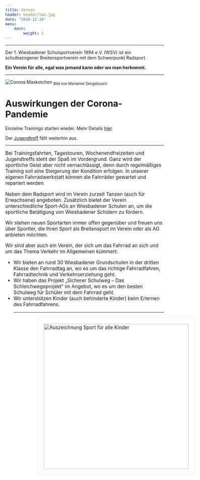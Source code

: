 ```yaml
---
title: Verein
header: header/two.jpg
date: "2016-12-10"
menu: 
    main:
        weight: 1
---
```

<hr>

<span class="slogan">Der 1. Wiesbadener Schulsportverein 1994 e.V. (WSV) ist ein schulbezogener Breitensportverein mit dem Schwerpunkt Radsport.</span><br />

<span class="slogan"><strong>Ein Verein für alle, egal was jemand kann oder wo man herkommt.</strong></span>

<hr>

<div class="warning cancelwarning">

![Corona Maskotchen](corona.jpg)
<sub>Bild von Marianne Sengebusch</sub>

# Auswirkungen der Corona-Pandemie

Einzelne Trainings starten wieder. Mehr Details [hier](training).

Der [Jugendtreff](jugendtreff) fällt weiterhin aus.

</div>

<hr>

<p style="font-size: 1.1em">
Bei Trainingsfahrten, Tagestouren, Wochenendfreizeiten und Jugendtreffs steht der Spaß im Vordergrund. Ganz wird der sportliche Geist aber nicht vernachlässigt, denn durch regelmäßiges Training soll eine Steigerung der Kondition erfolgen. In unserer eigenen Fahrradwerkstatt können die Fahrräder gewartet und repariert werden.  
</p>

<p style="font-size: 1.1em">
Neben dem Radsport wird im Verein zurzeit Tanzen (auch für Erwachsene) angeboten. Zusätzlich bietet der Verein unterschiedliche Sport-AGs an Wiesbadener Schulen an, um die sportliche Betätigung von Wiesbadener Schülern zu fördern.
</p>
<p style="font-size: 1.1em">
Wir stehen neuen Sportarten immer offen gegenüber und freuen uns über Sportler, die Ihren Sport als Breitensport im Verein oder als AG anbieten möchten.
</p>
<p style="font-size: 1.1em">
Wir sind aber auch ein Verein, der sich um das Fahrrad an sich und um das Thema Verkehr im Allgemeinen kümmert:
<ul style="font-size: 1.1em">
<li>Wir bieten an rund 30 Wiesbadener Grundschulen in der dritten Klasse den Fahrradtag an, wo es um das richtige Fahrradfahren, Fahrradtechnik und Verkehrserziehung geht.</li>
<li>Wir haben das Projekt „Sicherer Schulweg – Das Schleichwegeprojekt“ im Angebot, wo es um den besten Schulweg für Schüler mit dem Fahrrad geht.</li>
<li>Wir unterstützen Kinder (auch behinderte Kinder) beim Erlernen des Fahrradfahrens.</li>
</p>

<hr>

<a href="auszeichnungen">
	<img class="auszeichnung" src="auszeichnungen/SportFuerAlleKinder.png" alt="Auszeichnung Sport für alle Kinder">
</a>

<style type="text/css">

	@media only screen and (min-width : 768px) {
		.auszeichnung {
			width: 460px; 
			margin: 0 0 30px 75px; 
			border: 1px solid #eee; 
			padding: 20px;
		}
	}

</style>
